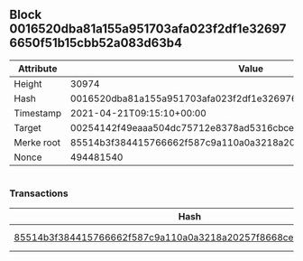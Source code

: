 ## Block 0016520dba81a155a951703afa023f2df1e326976650f51b15cbb52a083d63b4

Attribute | Value
--- | ---
Height | 30974
Hash | 0016520dba81a155a951703afa023f2df1e326976650f51b15cbb52a083d63b4
Timestamp | 2021-04-21T09:15:10+00:00
Target | 00254142f49eaaa504dc75712e8378ad5316cbcead634704b3734b6271167cc4
Merke root | 85514b3f384415766662f587c9a110a0a3218a20257f8668ce6fae53c6be0afe
Nonce | 494481540

```

```

### Transactions

Hash | Amount
--- | ---
[85514b3f384415766662f587c9a110a0a3218a20257f8668ce6fae53c6be0afe](85514b3f384415766662f587c9a110a0a3218a20257f8668ce6fae53c6be0afe.md) | 10.00000000 SKEPTI 
